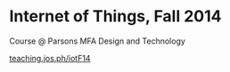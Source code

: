 Internet of Things, Fall 2014
=======

Course @ Parsons MFA Design and Technology

[teaching.jos.ph/iotF14](http://teaching.jos.ph/iotF14)
